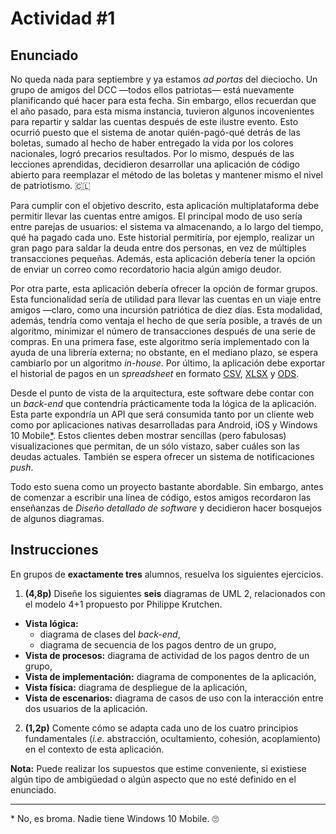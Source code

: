 # Actividad \#1

## Enunciado

No queda nada para septiembre y ya estamos _ad portas_ del dieciocho.
Un grupo de amigos del DCC —todos ellos patriotas— está nuevamente planificando qué hacer para esta fecha.
Sin embargo, ellos recuerdan que el año pasado, para esta misma instancia, tuvieron algunos incovenientes para repartir y saldar las cuentas después de este ilustre evento.
Esto ocurrió puesto que el sistema de anotar quién-pagó-qué detrás de las boletas, sumado al hecho de haber entregado la vida por los colores nacionales, logró precarios resultados.
Por lo mismo, después de las lecciones aprendidas, decidieron desarrollar una aplicación de código abierto para reemplazar el método de las boletas y mantener mismo el nivel de patriotismo. :chile:

Para cumplir con el objetivo descrito, esta aplicación multiplataforma debe permitir llevar las cuentas entre amigos.
El principal modo de uso sería entre parejas de usuarios: el sistema va almacenando, a lo largo del tiempo, qué ha pagado cada uno.
Este historial permitiría, por ejemplo, realizar un gran pago para saldar la deuda entre dos personas, en vez de múltiples transacciones pequeñas.
Además, esta aplicación debería tener la opción de enviar un correo como recordatorio hacia algún amigo deudor.

Por otra parte, esta aplicación debería ofrecer la opción de formar grupos.
Esta funcionalidad sería de utilidad para llevar las cuentas en un viaje entre amigos —claro, como una incursión patriótica de diez días.
Esta modalidad, además, tendría como ventaja el hecho de que sería posible, a través de un algoritmo, minimizar el número de transacciones después de una serie de compras.
En una primera fase, este algoritmo sería implementado con la ayuda de una librería externa;
no obstante, en el mediano plazo, se espera cambiarlo por un algoritmo _in-house_.
Por último, la aplicación debe exportar el historial de pagos en un _spreadsheet_ en formato
[CSV](https://en.wikipedia.org/wiki/Comma-separated_values),
[XLSX](https://en.wikipedia.org/wiki/Office_Open_XML)
y [ODS](https://en.wikipedia.org/wiki/OpenDocument).

Desde el punto de vista de la arquitectura, este software debe contar con un _back-end_ que contendría prácticamente toda la lógica de la aplicación.
Esta parte expondría un API que será consumida tanto por un cliente web como por aplicaciones nativas desarrolladas para Android, iOS y Windows 10 Mobile[\*](#note).
Estos clientes deben mostrar sencillas (pero fabulosas) visualizaciones que permitan, de un sólo vistazo, saber cuáles son las deudas actuales. También se espera ofrecer un sistema de notificaciones _push_.

Todo esto suena como un proyecto bastante abordable.
Sin embargo, antes de comenzar a escribir una línea de código, estos amigos recordaron las enseñanzas de _Diseño detallado de software_ y decidieron hacer bosquejos de algunos diagramas.

## Instrucciones

En grupos de **exactamente tres** alumnos, resuelva los siguientes ejercicios.

1. **(4,8p)** Diseñe los siguientes **seis** diagramas de UML 2,
   relacionados con el modelo 4+1 propuesto por Philippe Krutchen.

  - **Vista lógica:**
    - diagrama de clases del _back-end_,
    - diagrama de secuencia de los pagos dentro de un grupo,
  - **Vista de procesos:**       diagrama de actividad de los pagos dentro de un grupo,
  - **Vista de implementación:** diagrama de componentes de la aplicación,
  - **Vista física:**            diagrama de despliegue de la aplicación,
  - **Vista de escenarios:**     diagrama de casos de uso con la interacción
    entre dos usuarios de la aplicación.

2. **(1,2p)** Comente cómo se adapta cada uno de los cuatro principios fundamentales
   (_i.e._ abstracción, ocultamiento, cohesión, acoplamiento) en el contexto de esta aplicación.

**Nota:** Puede realizar los supuestos que estime conveniente,
si existiese algún tipo de ambigüedad o algún aspecto que no esté definido en el enunciado.

---

<a name='note'>\*</a>
No, es broma. Nadie tiene Windows 10 Mobile. :roll_eyes:
